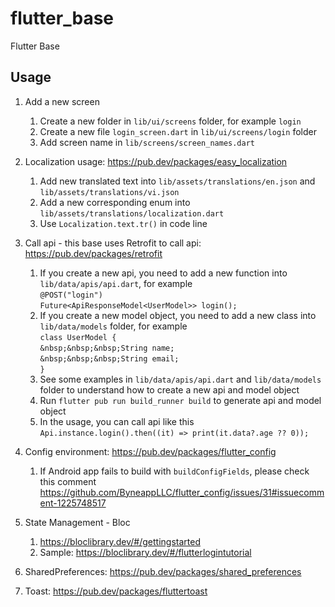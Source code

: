# flutter_base

Flutter Base

## Usage

1. Add a new screen
   1. Create a new folder in `lib/ui/screens` folder, for example `login`
   2. Create a new file `login_screen.dart` in `lib/ui/screens/login` folder
   3. Add screen name in `lib/screens/screen_names.dart`

2. Localization usage: https://pub.dev/packages/easy_localization
    1. Add new translated text into `lib/assets/translations/en.json` and `lib/assets/translations/vi.json`
    2. Add a new corresponding enum into `lib/assets/translations/localization.dart`
    3. Use `Localization.text.tr()` in code line
3. Call api - this base uses Retrofit to call api: https://pub.dev/packages/retrofit
    1. If you create a new api, you need to add a new function into `lib/data/apis/api.dart`, for example <br />
       `@POST("login")`
       <br/>
       `Future<ApiResponseModel<UserModel>> login();`
    2. If you create a new model object, you need to add a new class into `lib/data/models` folder, for example <br />
       `class UserModel {`
       <br/>
       `&nbsp;&nbsp;&nbsp;String name;`
       <br/>
       `&nbsp;&nbsp;&nbsp;String email;`
       <br/>
       `}`
    3. See some examples in `lib/data/apis/api.dart` and `lib/data/models` folder to understand how to create a new api
       and model object
    4. Run `flutter pub run build_runner build` to generate api and model object
    5. In the usage, you can call api like this <br />
       `Api.instance.login().then((it) => print(it.data?.age ?? 0));`
4. Config environment: https://pub.dev/packages/flutter_config
   1. If Android app fails to build with `buildConfigFields`, please check this comment https://github.com/ByneappLLC/flutter_config/issues/31#issuecomment-1225748517
5. State Management - Bloc
   1. https://bloclibrary.dev/#/gettingstarted
   2. Sample: https://bloclibrary.dev/#/flutterlogintutorial
6. SharedPreferences: https://pub.dev/packages/shared_preferences
7. Toast: https://pub.dev/packages/fluttertoast
